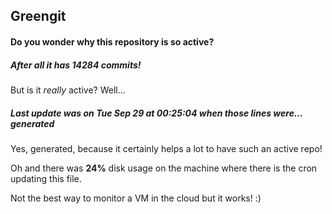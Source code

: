 ## Greengit

#### Do you wonder why this repository is so active?

##### After all it has 14284 commits!

But is it *really* active? Well...

##### Last update was on Tue Sep 29 at 00:25:04 when those lines were... generated

Yes, generated, because it certainly helps a lot to have such an active repo!

Oh and there was **24%** disk usage on the machine
where there is the cron updating this file.

Not the best way to monitor a VM in the cloud but it works! :)
